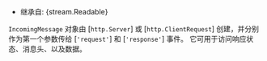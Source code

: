 <!-- YAML
added: v0.1.17
changes:
  - version: v13.1.0
    pr-url: https://github.com/nodejs/node/pull/30135
    description: The `readableHighWaterMark` value mirrors that of the socket.
-->

* 继承自: {stream.Readable}

`IncomingMessage` 对象由 [`http.Server`] 或 [`http.ClientRequest`] 创建，并分别作为第一个参数传给 [`'request'`] 和 [`'response'`] 事件。 
它可用于访问响应状态、消息头、以及数据。


